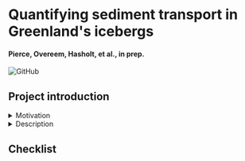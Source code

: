 # Quantifying sediment transport in Greenland's icebergs
#### Pierce, Overeem, Hasholt, et al., in prep.

![GitHub](https://img.shields.io/github/license/ethan-pierce/greenland-ird)

## Project introduction

<details>
  <summary>Motivation</summary>

  * Greenland's tidewater glaciers are a major source of sediment and fresh water to fjord systems.
  * This sediment supply delivers nutrients to fjord ecosystems, influences global and regional biogeochemical cycles, alters the morphology of Greenland’s fjords and coastlines, and provides vital natural resources.
  * Beneath glaciers, eroded sediment is either transported by meltwater, entering the fjord as a plume or as bed load, or by basal ice layers, entering the fjord as ice-rafted debris.
  * Currently, we have very few constraints on Greenland’s modern ice-rafted debris budget, much less the capability to predict how it may change under a warming climate.
</details>

<details>
  <summary>Description</summary>

  In this work, we:
  1. Present a dataset of over 100 observed debris-rich icebergs,
  2. Implement a physic-based model to predict the amount of sediment entering a fjord from iceberg calving, and
  3. Deliver a comprehensive estimate of the total flux of ice-rafted debris at three major fjord systems.
</details>

## Checklist
